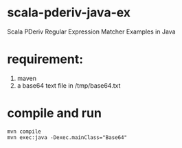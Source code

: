 # scala-pderiv-java-ex
Scala PDeriv Regular Expression Matcher Examples in Java

# requirement: 
1. maven
2. a base64 text file in /tmp/base64.txt

# compile and run
```{r, engine='bash', count_lines}
mvn compile
mvn exec:java -Dexec.mainClass="Base64"
```
